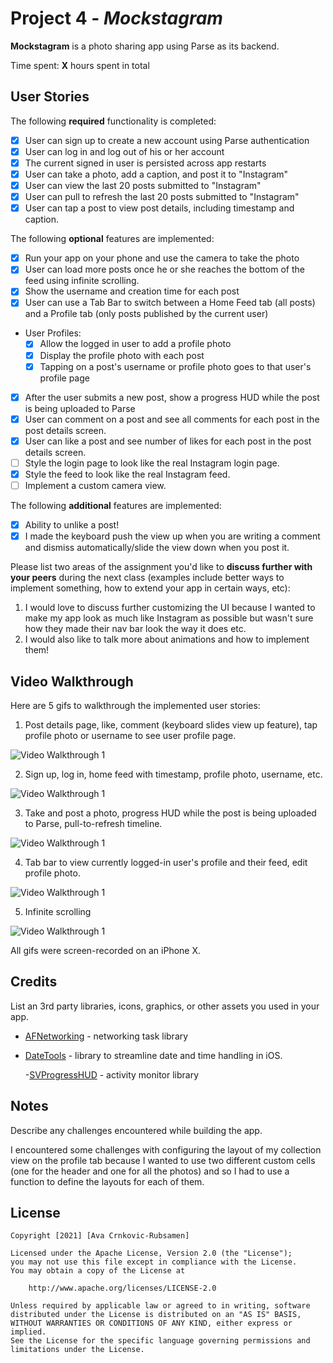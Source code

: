 # Project 4 - *Mockstagram*

**Mockstagram** is a photo sharing app using Parse as its backend.

Time spent: **X** hours spent in total

## User Stories

The following **required** functionality is completed:

- [X] User can sign up to create a new account using Parse authentication
- [X] User can log in and log out of his or her account
- [X] The current signed in user is persisted across app restarts
- [X] User can take a photo, add a caption, and post it to "Instagram"
- [X] User can view the last 20 posts submitted to "Instagram"
- [X] User can pull to refresh the last 20 posts submitted to "Instagram"
- [X] User can tap a post to view post details, including timestamp and caption.

The following **optional** features are implemented:

- [X] Run your app on your phone and use the camera to take the photo
- [X] User can load more posts once he or she reaches the bottom of the feed using infinite scrolling.
- [X] Show the username and creation time for each post
- [X] User can use a Tab Bar to switch between a Home Feed tab (all posts) and a Profile tab (only posts published by the current user)
- User Profiles:
  - [X] Allow the logged in user to add a profile photo
  - [X] Display the profile photo with each post
  - [X] Tapping on a post's username or profile photo goes to that user's profile page
- [X] After the user submits a new post, show a progress HUD while the post is being uploaded to Parse
- [X] User can comment on a post and see all comments for each post in the post details screen.
- [X] User can like a post and see number of likes for each post in the post details screen.
- [ ] Style the login page to look like the real Instagram login page.
- [X] Style the feed to look like the real Instagram feed.
- [ ] Implement a custom camera view.

The following **additional** features are implemented:

- [X] Ability to unlike a post!
- [X] I made the keyboard push the view up when you are writing a comment and dismiss automatically/slide the view down when you post it.

Please list two areas of the assignment you'd like to **discuss further with your peers** during the next class (examples include better ways to implement something, how to extend your app in certain ways, etc):

1. I would love to discuss further customizing the UI because I wanted to make my app look as much like Instagram as possible but wasn't sure how they made their nav bar look the way it does etc.
2.  I would also like to talk more about animations and how to implement them!

## Video Walkthrough

Here are 5 gifs to walkthrough the implemented user stories:

1. Post details page, like, comment (keyboard slides view up feature), tap profile photo or username to see user profile page.
<img src='https://github.com/ava-cr/FBUInstagram/blob/main/gifs/insta4.gif' title='Video Walkthrough' width='' alt='Video Walkthrough 1' />

2. Sign up, log in, home feed with timestamp, profile photo, username, etc.
<img src='https://github.com/ava-cr/FBUInstagram/blob/main/gifs/insta1.gif' title='Video Walkthrough' width='' alt='Video Walkthrough 1' />

3. Take and post a photo, progress HUD while the post is being uploaded to Parse, pull-to-refresh timeline.
<img src='https://github.com/ava-cr/FBUInstagram/blob/main/gifs/insta2.gif' title='Video Walkthrough' width='' alt='Video Walkthrough 1' />

4.  Tab bar to view currently logged-in user's profile and their feed, edit profile photo.

<img src='https://github.com/ava-cr/FBUInstagram/blob/main/gifs/insta3.gif' title='Video Walkthrough' width='' alt='Video Walkthrough 1' />

5. Infinite scrolling

<img src='https://github.com/ava-cr/FBUInstagram/blob/main/gifs/insta5.gif' title='Video Walkthrough' width='' alt='Video Walkthrough 1' />

All gifs were screen-recorded on an iPhone X.

## Credits

List an 3rd party libraries, icons, graphics, or other assets you used in your app.

- [AFNetworking](https://github.com/AFNetworking/AFNetworking) - networking task library

- 
    [DateTools](https://github.com/MatthewYork/DateTools#time-ago) - library to streamline date and time handling in iOS.
    
    -[SVProgressHUD](https://github.com/SVProgressHUD/SVProgressHUD) - activity monitor library


## Notes

Describe any challenges encountered while building the app.

I encountered some challenges with configuring the layout of my collection view on the profile tab because I wanted to use two different custom cells (one for the header and one for all the photos) and so I had to use a function to define the layouts for each of them.

## License

    Copyright [2021] [Ava Crnkovic-Rubsamen]

    Licensed under the Apache License, Version 2.0 (the "License");
    you may not use this file except in compliance with the License.
    You may obtain a copy of the License at

        http://www.apache.org/licenses/LICENSE-2.0

    Unless required by applicable law or agreed to in writing, software
    distributed under the License is distributed on an "AS IS" BASIS,
    WITHOUT WARRANTIES OR CONDITIONS OF ANY KIND, either express or implied.
    See the License for the specific language governing permissions and
    limitations under the License.
